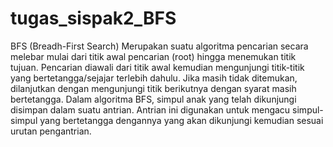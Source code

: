 # tugas_sispak2_BFS
BFS (Breadh-First Search)
Merupakan suatu algoritma pencarian secara melebar mulai dari titik awal pencarian (root) hingga menemukan titik tujuan. Pencarian diawali dari titik awal kemudian mengunjungi titik-titik yang bertetangga/sejajar terlebih dahulu. Jika masih tidak ditemukan, dilanjutkan dengan mengunjungi titik berikutnya dengan syarat masih bertetangga.
Dalam algoritma BFS, simpul anak yang telah dikunjungi disimpan dalam suatu antrian. Antrian ini digunakan untuk mengacu simpul-simpul yang bertetangga dengannya yang akan dikunjungi kemudian sesuai urutan pengantrian.
